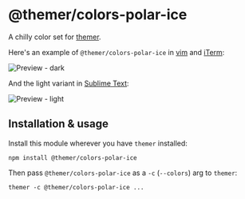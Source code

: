 # @themer/colors-polar-ice

A chilly color set for [themer](https://github.com/mjswensen/themer).

Here's an example of `@themer/colors-polar-ice` in [vim](https://github.com/mjswensen/themer/tree/master/cli/packages/themer-vim) and [iTerm](https://github.com/mjswensen/themer/tree/master/cli/packages/iterm):

![Preview - dark](https://cdn.jsdelivr.net/gh/mjswensen/themer@a186c8585721d5defbf4cb1bc94165144d4dd35a/cli/packages/themer-colors-polar-ice/assets/themer-colors-polar-ice-dark.png)

And the light variant in [Sublime Text](https://github.com/mjswensen/themer/tree/master/cli/packages/sublime-text):

![Preview - light](https://cdn.jsdelivr.net/gh/mjswensen/themer@a186c8585721d5defbf4cb1bc94165144d4dd35a/cli/packages/themer-colors-polar-ice/assets/themer-colors-polar-ice-light.png)

## Installation & usage

Install this module wherever you have `themer` installed:

    npm install @themer/colors-polar-ice

Then pass `@themer/colors-polar-ice` as a `-c` (`--colors`) arg to `themer`:

    themer -c @themer/colors-polar-ice ...
